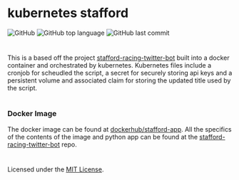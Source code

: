 # kubernetes stafford

![GitHub](https://img.shields.io/github/license/jacobmannix/kubernetes-stafford?color=blue)
![GitHub top language](https://img.shields.io/github/languages/top/jacobmannix/kubernetes-stafford)
![GitHub last commit](https://img.shields.io/github/last-commit/jacobmannix/kubernetes-stafford)

#
This is a based off the project [stafford-racing-twitter-bot](https://github.com/JacobMannix/stafford-racing-twitter-bot) built into a docker container and orchestrated by kubernetes. Kubernetes files include a cronjob for scheudled the script, a secret for securely storing api keys and a persistent volume and associated claim for storing the updated title used by the script.

#
### Docker Image
The docker image can be found at [dockerhub/stafford-app](https://hub.docker.com/repository/docker/jmannix3/stafford-app). All the specifics of the contents of the image and python app can be found at the [stafford-racing-twitter-bot](https://github.com/JacobMannix/stafford-racing-twitter-bot) repo.

#
Licensed under the [MIT License](LICENSE).
